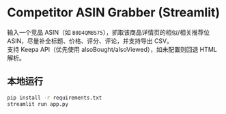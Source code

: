 # Competitor ASIN Grabber (Streamlit)

输入一个竞品 ASIN（如 `B0D4QMBS75`），抓取该商品详情页的相似/相关推荐位 ASIN，尽量补全标题、价格、评分、评论，并支持导出 CSV。  
支持 Keepa API（优先使用 alsoBought/alsoViewed），如未配置则回退 HTML 解析。

## 本地运行
```bash
pip install -r requirements.txt
streamlit run app.py
